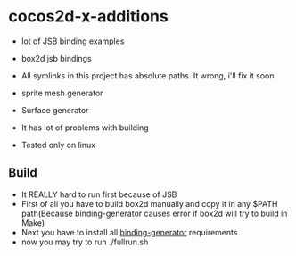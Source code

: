 # cocos2d-x-additions

- lot of JSB binding examples
 - box2d jsb bindings
- All symlinks in this project has absolute paths. It wrong, i'll fix it soon
- sprite mesh generator
- Surface generator
- It has lot of problems with building

- Tested only on linux

## Build
 - It REALLY hard to run first because of JSB
 - First of all you have to build box2d manually and copy it in any $PATH path(Because binding-generator causes error if box2d will try to build in Make)
 - Next you have to install all [binding-generator](https://github.com/cocos2d/bindings-generator) requirements
 - now you may try to run ./fullrun.sh
